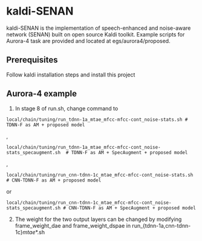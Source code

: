 # kaldi-SENAN
kaldi-SENAN is the implementation of speech-enhanced and noise-aware network (SENAN) built on open source Kaldi toolkit. 
Example scripts for Aurora-4 task are provided and located at egs/aurora4/proposed.

## Prerequisites
Follow kaldi installation steps and install this project

## Aurora-4 example
1. In stage 8 of run.sh, change command to 
```
local/chain/tuning/run_tdnn-1a_mtae_mfcc-mfcc-cont_noise-stats.sh # TDNN-F as AM + proposed model 
```
, 
```
local/chain/tuning/run_tdnn-1a_mtae_mfcc-mfcc-cont_noise-stats_specaugment.sh  # TDNN-F as AM + SpecAugment + proposed model 
```
, 
```
local/chain/tuning/run_cnn-tdnn-1c_mtae_mfcc-mfcc-cont_noise-stats.sh # CNN-TDNN-F as AM + proposed model 
```
or 
```
local/chain/tuning/run_cnn-tdnn-1c_mtae_mfcc-mfcc-cont_noise-stats_specaugment.sh # CNN-TDNN-F as AM + SpecAugment + proposed model 
```

2. The weight for the two output layers can be changed by modifying frame_weight_dae and frame_weight_dspae in run_{tdnn-1a,cnn-tdnn-1c}_mtae_*.sh
